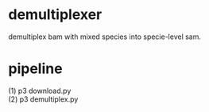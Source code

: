 # demultiplexer
demultiplex bam with mixed species into specie-level sam.


# pipeline
(1) p3 download.py<br>
(2) p3 demultiplex.py<br>
